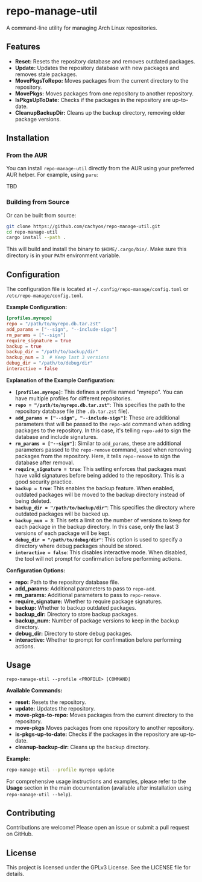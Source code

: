 # repo-manage-util

A command-line utility for managing Arch Linux repositories.

## Features

- **Reset:** Resets the repository database and removes outdated packages.
- **Update:** Updates the repository database with new packages and removes stale packages.
- **MovePkgsToRepo:** Moves packages from the current directory to the repository.
- **MovePkgs:** Moves packages from one repository to another repository.
- **IsPkgsUpToDate:** Checks if the packages in the repository are up-to-date.
- **CleanupBackupDir:** Cleans up the backup directory, removing older package versions.

## Installation

### From the AUR

You can install `repo-manage-util` directly from the AUR using your preferred AUR helper. For example, using `paru`:

TBD

### Building from Source

Or can be built from source:

```bash
git clone https://github.com/cachyos/repo-manage-util.git
cd repo-manage-util
cargo install --path .
```

This will build and install the binary to `$HOME/.cargo/bin/`. Make sure this directory is in your `PATH` environment variable.

## Configuration

The configuration file is located at `~/.config/repo-manage/config.toml` or `/etc/repo-manage/config.toml`.

**Example Configuration:**

```toml
[profiles.myrepo]
repo = "/path/to/myrepo.db.tar.zst"
add_params = ["--sign", "--include-sigs"]
rm_params = ["--sign"]
require_signature = true
backup = true
backup_dir = "/path/to/backup/dir"
backup_num = 3  # Keep last 3 versions
debug_dir = "/path/to/debug/dir"
interactive = false
```

**Explanation of the Example Configuration:**

- **`[profiles.myrepo]`**: This defines a profile named "myrepo". You can have multiple profiles for different repositories.
- **`repo = "/path/to/myrepo.db.tar.zst"`**: This specifies the path to the repository database file (the `.db.tar.zst` file).
- **`add_params = ["--sign", "--include-sigs"]`**: These are additional parameters that will be passed to the `repo-add` command when adding packages to the repository. In this case, it's telling `repo-add` to sign the database and include signatures.
- **`rm_params = ["--sign"]`**: Similar to `add_params`, these are additional parameters passed to the `repo-remove` command, used when removing packages from the repository. Here, it tells `repo-remove` to sign the database after removal.
- **`require_signature = true`**: This setting enforces that packages must have valid signatures before being added to the repository. This is a good security practice.
- **`backup = true`**: This enables the backup feature. When enabled, outdated packages will be moved to the backup directory instead of being deleted.
- **`backup_dir = "/path/to/backup/dir"`**: This specifies the directory where outdated packages will be backed up.
- **`backup_num = 3`**: This sets a limit on the number of versions to keep for each package in the backup directory. In this case, only the last 3 versions of each package will be kept.
- **`debug_dir = "/path/to/debug/dir"`**: This option is used to specify a directory where debug packages should be stored.
- **`interactive = false`**: This disables interactive mode. When disabled, the tool will not prompt for confirmation before performing actions.

**Configuration Options:**

- **repo:** Path to the repository database file.
- **add_params:** Additional parameters to pass to `repo-add`.
- **rm_params:** Additional parameters to pass to `repo-remove`.
- **require_signature:** Whether to require package signatures.
- **backup:** Whether to backup outdated packages.
- **backup_dir:** Directory to store backup packages.
- **backup_num:** Number of package versions to keep in the backup directory.
- **debug_dir:** Directory to store debug packages.
- **interactive:** Whether to prompt for confirmation before performing actions.

## Usage

```
repo-manage-util --profile <PROFILE> [COMMAND]
```

**Available Commands:**

- **reset:** Resets the repository.
- **update:** Updates the repository.
- **move-pkgs-to-repo:** Moves packages from the current directory to the repository.
- **move-pkgs** Moves packages from one repository to another repository.
- **is-pkgs-up-to-date:** Checks if the packages in the repository are up-to-date.
- **cleanup-backup-dir:** Cleans up the backup directory.

**Example:**

```bash
repo-manage-util --profile myrepo update
```

For comprehensive usage instructions and examples, please refer to the **Usage** section in the main documentation (available after installation using `repo-manage-util --help`).

## Contributing

Contributions are welcome! Please open an issue or submit a pull request on GitHub.

## License

This project is licensed under the GPLv3 License. See the LICENSE file for details.
